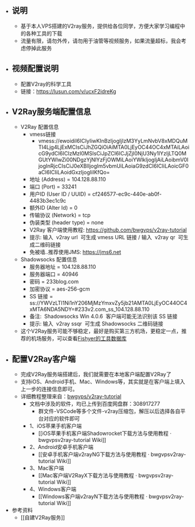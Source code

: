 - ## 说明
	- 基于本人VPS搭建的V2ray服务，提供给各位同学，方便大家学习编程中的各种工具的下载
	- 流量有限，请勿外传，请勿用于油管等视频服务，如果流量超标，我会考虑停掉此服务
- ## 视频配置说明
	- 配置V2ray的科学工具
	- 链接：https://lusun.com/v/ucxF2idreKg
- ## V2Ray服务端配置信息
	- V2Ray 配置信息
		- vmess链接
			- vmess://ewoidiI6ICIyIiwKInBzIjogIjIzM3YyLmNvbV8xMDQuMTI4Ljg4LjExMCIsCiJhZGQiOiAiMTA0LjEyOC44OC4xMTAiLAoicG9ydCI6ICIzMzI0MSIsCiJpZCI6ICJjZjI0NjU3Ny1lYzljLTQ0MGUtYWIwZi00NDgzYjNlYzFjOWMiLAoiYWlkIjogIjAiLAoibmV0IjogInRjcCIsCiJ0eXBlIjogIm5vbmUiLAoiaG9zdCI6ICIiLAoicGF0aCI6ICIiLAoidGxzIjogIiIKfQo=
		- 地址 (Address) = 104.128.88.110
		- 端口 (Port) = 33241
		- 用户ID (User ID / UUID) = cf246577-ec9c-440e-ab0f-4483b3ec1c9c
		- 额外ID (Alter Id) = 0
		- 传输协议 (Network) = tcp
		- 伪装类型 (header type) = none
		- V2Ray 客户端使用教程: https://github.com/bwgvps/v2ray-tutorial
		- 提示: 输入  v2ray url  可生成 vmess URL 链接 / 输入  v2ray qr  可生成二维码链接
		- 免被墙..推荐使用JMS: https://jms6.net
	- Shadowsocks 配置信息
		- 服务器地址 = 104.128.88.110
		- 服务器端口 = 40946
		- 密码 = 233blog.com
		- 加密协议 = aes-256-gcm
		- SS 链接 = ss://YWVzLTI1Ni1nY206MjMzYmxvZy5jb21AMTA0LjEyOC44OC4xMTA6NDA5NDY=#233v2.com_ss_104.128.88.110
		- 备注:  Shadowsocks Win 4.0.6  客户端可能无法识别该 SS 链接
		- 提示: 输入  v2ray ssqr  可生成 Shadowsocks 二维码链接
	- 这个V2Ray服务可能不够稳定，最好是购买第三方机场，更稳定一点，推荐的机场服务，可以查看[Fishyer的工具数据库](https://www.notion.so/fishyer/Fishyer-708f0570fbec4dcc896cadabcd2d0c9a )
- ## 配置V2Ray客户端
	- 完成V2Ray服务端搭建后，我们就需要在本地客户端配置V2Ray了
	- 支持iOS、Android手机、Mac、Windows等，其实就是在客户端上填入上一步的连接信息即可。
	- 详细教程整理来自：[bwgvps/v2ray-tutorial](https://github.com/bwgvps/v2ray-tutorial)
		- 文档中涉及的软件，均已上传到百度网盘群：308917277
			- 群文件-VSCode等多个文件-v2ray压缩包，解压以后选择各自平台对应的软件即可
		- 1、iOS苹果手机客户端
			- [[iOS苹果手机客户端Shadowrocket下载方法与使用教程 · bwgvpsv2ray-tutorial Wiki]]
		- 2、Android安卓手机客户端
			- [[安卓手机客户端v2rayNG下载方法与使用教程 · bwgvpsv2ray-tutorial Wiki]]
		- 3、Mac客户端
			- [[Mac客户端V2RayX下载方法与使用教程 · bwgvpsv2ray-tutorial Wiki]]
		- 4、Windows客户端
			- [[Windows客户端v2rayN下载方法与使用教程 · bwgvpsv2ray-tutorial Wiki]]
- 参考资料
	- [[自建V2Ray服务]]